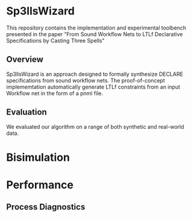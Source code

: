 # Sp3llsWizard

This repository contains the implementation and experimental toolbench presented in the paper “From Sound Workflow Nets to LTLf Declarative Specifications by Casting Three Spells"

## Overview

Sp3llsWizard is an approach designed to formally synthesize DECLARE specifications from sound workflow nets. The proof-of-concept implememtation automatically generate LTLf constraints from an input Workflow net in the form of a pnml file.


## Evaluation

We evaluated our algorithm on a range of both synthetic and real-world data.


# Bisimulation

# Performance

## Process Diagnostics